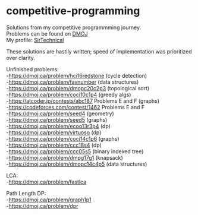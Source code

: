 # competitive-programming
Solutions from my competitive programmming journey. <br/>
Problems can be found on <a href="https://dmoj.ca/">DMOJ</a> <br/>
My profile: <a href="https://dmoj.ca/user/SirTechnical">SirTechnical</a>

These solutions are hastily written; speed of implementation was prioritized over clarity. 

Unfinished problems: <br/>
-https://dmoj.ca/problem/hci16redstone (cycle detection) <br/>
-https://dmoj.ca/problem/favnumber (data structures) <br/>
-https://dmoj.ca/problem/dmopc20c2p3 (topological sort) <br/>
-https://dmoj.ca/problem/coci10c1p4 (greedy algs) <br/>
-https://atcoder.jp/contests/abc187 Problems E and F (graphs) <br/>
-https://codeforces.com/contest/1462 Problems E and F <br/>
-https://dmoj.ca/problem/seed4 (geometry) <br/>
-https://dmoj.ca/problem/seed5 (graphs) <br/>
-https://dmoj.ca/problem/ecoo13r3p4 (dp) <br/>
-https://dmoj.ca/problem/virtuoso (dp) <br/>
-https://dmoj.ca/problem/coci14c1p6 (graphs) <br/>
-https://dmoj.ca/problem/ccc18s4 (dp) <br/>
-https://dmoj.ca/problem/ccc05s5 (binary indexed tree) <br/>
-https://dmoj.ca/problem/dmpg17g1 (knapsack) <br/>
-https://dmoj.ca/problem/dmopc14c4p5 (data structures) <br/>

LCA: <br/>
-https://dmoj.ca/problem/fastlca <br/>

Path Length DP: <br/>
-https://dmoj.ca/problem/graph1p1 <br/>
-https://dmoj.ca/problem/dpr <br/>





